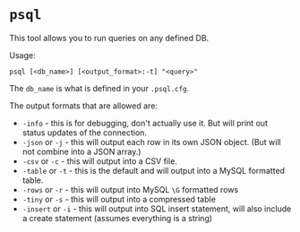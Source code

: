 # `psql`

This tool allows you to run queries on any defined DB.

Usage:

```
psql [<db_name>] [<output_format>:-t] "<query>"
```

The `db_name` is what is defined in your `.psql.cfg`.

The output formats that are allowed are:
* `-info` - this is for debugging, don't actually use it. But will print out status updates of the connection.
* `-json` or `-j` - this will output each row in its own JSON object. (But will not combine into a JSON array.)
* `-csv` or `-c` - this will output into a CSV file.
* `-table` or `-t` - this is the default and will output into a MySQL formatted table.
* `-rows` or `-r` - this will output into MySQL `\G` formatted rows
* `-tiny` or `-s` - this will output into a compressed table
* `-insert` or `-i` - this will output into SQL insert statement, will also include a create statement (assumes everything is a string)

